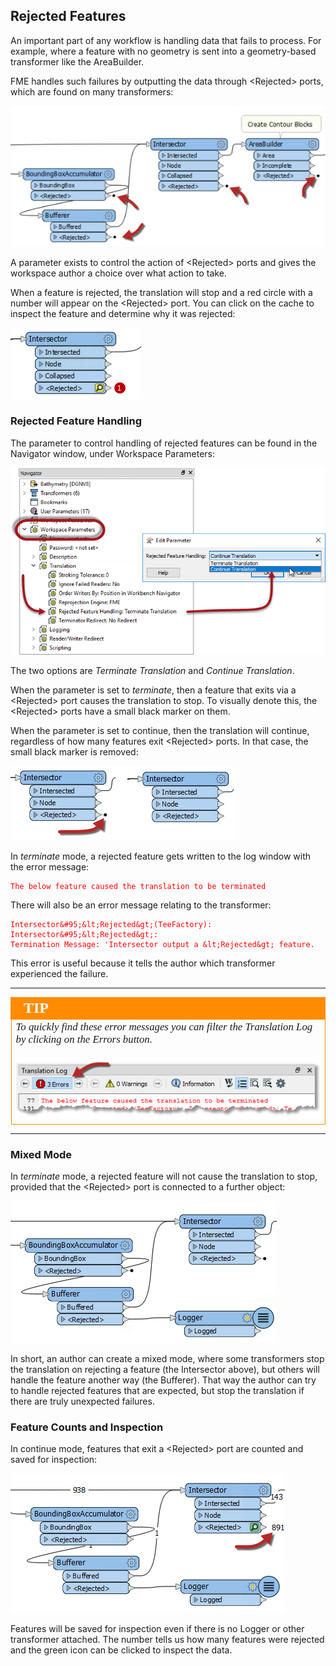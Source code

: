 ## Rejected Features ##

An important part of any workflow is handling data that fails to process. For example, where a feature with no geometry is sent into a geometry-based transformer like the AreaBuilder.

FME handles such failures by outputting the data through &lt;Rejected&gt; ports, which are found on many transformers:

![](./Images/Img3.003.RejectedPorts.png)

A parameter exists to control the action of &lt;Rejected&gt; ports and gives the workspace author a choice over what action to take.

When a feature is rejected, the translation will stop and a red circle with a number will appear on the &lt;Rejected&gt; port. You can click on the cache to inspect the feature and determine why it was rejected:

![](./Images/Img3.500.RejectedFeature.png)



### Rejected Feature Handling ###

The parameter to control handling of rejected features can be found in the Navigator window, under Workspace Parameters:

![](./Images/Img3.004.RejectedFeatureParameter.png)

The two options are *Terminate Translation* and *Continue Translation*.

When the parameter is set to *terminate*, then a feature that exits via a &lt;Rejected&gt; port causes the translation to stop. To visually denote this, the &lt;Rejected&gt; ports have a small black marker on them.

When the parameter is set to continue, then the translation will continue, regardless of how many features exit &lt;Rejected&gt; ports. In that case, the small black marker is removed:

![](./Images/Img3.005.RejectedFeatureMarkers.png)

In *terminate* mode, a rejected feature gets written to the log window with the error message:

<font color="red">

    The below feature caused the translation to be terminated

</font>

There will also be an error message relating to the transformer:

<font color="red">

    Intersector&#95;&lt;Rejected&gt;(TeeFactory): Intersector&#95;&lt;Rejected&gt;:
    Termination Message: 'Intersector output a &lt;Rejected&gt; feature.

</font>

This error is useful because it tells the author which transformer experienced the failure.

---

<!--Tip Section-->

<table style="border-spacing: 0px">
<tr>
<td style="vertical-align:middle;background-color:darkorange;border: 2px solid darkorange">
<i class="fa fa-info-circle fa-lg fa-pull-left fa-fw" style="color:white;padding-right: 12px;vertical-align:text-top"></i>
<span style="color:white;font-size:x-large;font-weight: bold;font-family:serif">TIP</span>
</td></tr>
<tr>
<td style="border: 1px solid darkorange">
<span style="font-family:serif; font-style:italic; font-size:larger">
To quickly find these error messages you can filter the Translation Log by clicking on the Errors button.
<br><br>
<img src="./Images/Img3.006.FilterError.png">
</span>
</td>
</tr>
</table>

---


### Mixed Mode ###

In *terminate* mode, a rejected feature will not cause the translation to stop, provided that the &lt;Rejected&gt; port is connected to a further object:

![](./Images/Img3.007.RejectedFeatureMixedMode.png)

In short, an author can create a mixed mode, where some transformers stop the translation on rejecting a feature (the Intersector above), but others will handle the feature another way (the Bufferer). That way the author can try to handle rejected features that are expected, but stop the translation if there are truly unexpected failures.


### Feature Counts and Inspection ###

In continue mode, features that exit a &lt;Rejected&gt; port are counted and saved for inspection:

![](./Images/Img3.008.RejectedFeatureCount.png)

Features will be saved for inspection even if there is no Logger or other transformer attached. The number tells us how many features were rejected and the green icon can be clicked to inspect the data.
